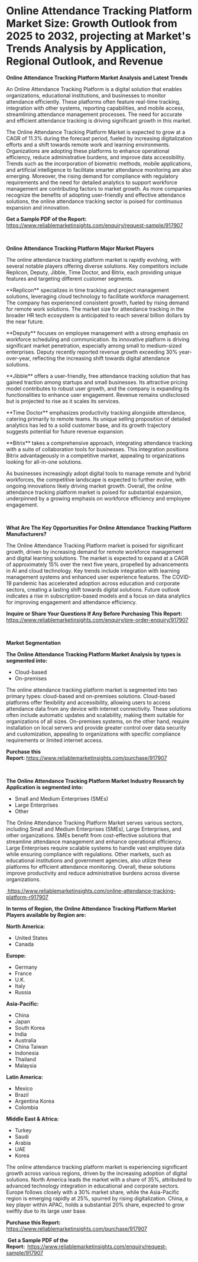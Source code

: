 <p><h1>Online Attendance Tracking Platform Market Size: Growth Outlook from 2025 to 2032, projecting at Market's Trends Analysis by Application, Regional Outlook, and Revenue</h1></p><p><strong>Online Attendance Tracking Platform Market Analysis and Latest Trends</strong></p>
<p><p>An Online Attendance Tracking Platform is a digital solution that enables organizations, educational institutions, and businesses to monitor attendance efficiently. These platforms often feature real-time tracking, integration with other systems, reporting capabilities, and mobile access, streamlining attendance management processes. The need for accurate and efficient attendance tracking is driving significant growth in this market.</p><p>The Online Attendance Tracking Platform Market is expected to grow at a CAGR of 11.3% during the forecast period, fueled by increasing digitalization efforts and a shift towards remote work and learning environments. Organizations are adopting these platforms to enhance operational efficiency, reduce administrative burdens, and improve data accessibility. Trends such as the incorporation of biometric methods, mobile applications, and artificial intelligence to facilitate smarter attendance monitoring are also emerging. Moreover, the rising demand for compliance with regulatory requirements and the need for detailed analytics to support workforce management are contributing factors to market growth. As more companies recognize the benefits of adopting user-friendly and effective attendance solutions, the online attendance tracking sector is poised for continuous expansion and innovation.</p></p>
<p><strong>Get a Sample PDF of the Report:&nbsp;</strong> <a href="https://www.reliablemarketinsights.com/enquiry/request-sample/917907?utm_campaign=2669&utm_medium=2&utm_source=Github&utm_content=ia&utm_term=18042025&utm_id=online-attendance-tracking-platform">https://www.reliablemarketinsights.com/enquiry/request-sample/917907</a></p>
<p>&nbsp;</p>
<p><strong>Online Attendance Tracking Platform Major Market Players</strong></p>
<p><p>The online attendance tracking platform market is rapidly evolving, with several notable players offering diverse solutions. Key competitors include Replicon, Deputy, Jibble, Time Doctor, and Bitrix, each providing unique features and targeting different customer segments.</p><p>**Replicon** specializes in time tracking and project management solutions, leveraging cloud technology to facilitate workforce management. The company has experienced consistent growth, fueled by rising demand for remote work solutions. The market size for attendance tracking in the broader HR tech ecosystem is anticipated to reach several billion dollars by the near future.</p><p>**Deputy** focuses on employee management with a strong emphasis on workforce scheduling and communication. Its innovative platform is driving significant market penetration, especially among small to medium-sized enterprises. Deputy recently reported revenue growth exceeding 30% year-over-year, reflecting the increasing shift towards digital attendance solutions.</p><p>**Jibble** offers a user-friendly, free attendance tracking solution that has gained traction among startups and small businesses. Its attractive pricing model contributes to robust user growth, and the company is expanding its functionalities to enhance user engagement. Revenue remains undisclosed but is projected to rise as it scales its services.</p><p>**Time Doctor** emphasizes productivity tracking alongside attendance, catering primarily to remote teams. Its unique selling proposition of detailed analytics has led to a solid customer base, and its growth trajectory suggests potential for future revenue expansion.</p><p>**Bitrix** takes a comprehensive approach, integrating attendance tracking with a suite of collaboration tools for businesses. This integration positions Bitrix advantageously in a competitive market, appealing to organizations looking for all-in-one solutions.</p><p>As businesses increasingly adopt digital tools to manage remote and hybrid workforces, the competitive landscape is expected to further evolve, with ongoing innovations likely driving market growth. Overall, the online attendance tracking platform market is poised for substantial expansion, underpinned by a growing emphasis on workforce efficiency and employee engagement.</p></p>
<p>&nbsp;</p>
<p><strong>What Are The Key Opportunities For Online Attendance Tracking Platform Manufacturers?</strong></p>
<p><p>The Online Attendance Tracking Platform market is poised for significant growth, driven by increasing demand for remote workforce management and digital learning solutions. The market is expected to expand at a CAGR of approximately 15% over the next five years, propelled by advancements in AI and cloud technology. Key trends include integration with learning management systems and enhanced user experience features. The COVID-19 pandemic has accelerated adoption across education and corporate sectors, creating a lasting shift towards digital solutions. Future outlook indicates a rise in subscription-based models and a focus on data analytics for improving engagement and attendance efficiency.</p></p>
<p><strong>Inquire or Share Your Questions If Any Before Purchasing This Report:</strong> <a href="https://www.reliablemarketinsights.com/enquiry/pre-order-enquiry/917907?utm_campaign=2669&utm_medium=2&utm_source=Github&utm_content=ia&utm_term=18042025&utm_id=online-attendance-tracking-platform">https://www.reliablemarketinsights.com/enquiry/pre-order-enquiry/917907</a></p>
<p>&nbsp;</p>
<p><strong>Market Segmentation</strong></p>
<p><strong>The Online Attendance Tracking Platform Market Analysis by types is segmented into:</strong></p>
<p><ul><li>Cloud-based</li><li>On-premises</li></ul></p>
<p><p>The online attendance tracking platform market is segmented into two primary types: cloud-based and on-premises solutions. Cloud-based platforms offer flexibility and accessibility, allowing users to access attendance data from any device with internet connectivity. These solutions often include automatic updates and scalability, making them suitable for organizations of all sizes. On-premises systems, on the other hand, require installation on local servers and provide greater control over data security and customization, appealing to organizations with specific compliance requirements or limited internet access.</p></p>
<p><strong>Purchase this Report:&nbsp;</strong><a href="https://www.reliablemarketinsights.com/purchase/917907?utm_campaign=2669&utm_medium=2&utm_source=Github&utm_content=ia&utm_term=18042025&utm_id=online-attendance-tracking-platform">https://www.reliablemarketinsights.com/purchase/917907</a></p>
<p>&nbsp;</p>
<p><strong>The Online Attendance Tracking Platform Market Industry Research by Application is segmented into:</strong></p>
<p><ul><li>Small and Medium Enterprises (SMEs)</li><li>Large Enterprises</li><li>Other</li></ul></p>
<p><p>The Online Attendance Tracking Platform Market serves various sectors, including Small and Medium Enterprises (SMEs), Large Enterprises, and other organizations. SMEs benefit from cost-effective solutions that streamline attendance management and enhance operational efficiency. Large Enterprises require scalable systems to handle vast employee data while ensuring compliance with regulations. Other markets, such as educational institutions and government agencies, also utilize these platforms for efficient attendance monitoring. Overall, these solutions improve productivity and reduce administrative burdens across diverse organizations.</p></p>
<p><a href="https://www.reliablemarketinsights.com/online-attendance-tracking-platform-r917907?utm_campaign=2669&utm_medium=2&utm_source=Github&utm_content=ia&utm_term=18042025&utm_id=online-attendance-tracking-platform">&nbsp;https://www.reliablemarketinsights.com/online-attendance-tracking-platform-r917907</a></p>
<p><strong>In terms of Region, the Online Attendance Tracking Platform Market Players available by Region are:</strong></p>
<p>
    <p> <strong> North America: </strong>
        <ul>
            <li>United States</li>
            <li>Canada</li>
        </ul>
        </p> 
    <p> <strong> Europe: </strong>
        <ul>
            <li>Germany</li>
            <li>France</li>
            <li>U.K.</li>
            <li>Italy</li>
            <li>Russia</li>
        </ul>
        </p> 
    <p> <strong> Asia-Pacific: </strong>
        <ul>
            <li>China</li>
            <li>Japan</li>
            <li>South Korea</li>
            <li>India</li>
            <li>Australia</li>
            <li>China Taiwan</li>
            <li>Indonesia</li>
            <li>Thailand</li>
            <li>Malaysia</li>
        </ul>
        </p> 
    <p> <strong> Latin America: </strong>
        <ul>
            <li>Mexico</li>
            <li>Brazil</li>
            <li>Argentina Korea</li>
            <li>Colombia</li>
        </ul>
        </p> 
    <p> <strong> Middle East & Africa: </strong>
        <ul>
            <li>Turkey</li>
            <li>Saudi</li>
            <li>Arabia</li>
            <li>UAE</li>
            <li>Korea</li>
        </ul>
    </p>
    </p>
<p><p>The online attendance tracking platform market is experiencing significant growth across various regions, driven by the increasing adoption of digital solutions. North America leads the market with a share of 35%, attributed to advanced technology integration in educational and corporate sectors. Europe follows closely with a 30% market share, while the Asia-Pacific region is emerging rapidly at 25%, spurred by rising digitalization. China, a key player within APAC, holds a substantial 20% share, expected to grow swiftly due to its large user base.</p></p>
<p><strong>Purchase this Report: </strong><a href="https://www.reliablemarketinsights.com/purchase/917907?utm_campaign=2669&utm_medium=2&utm_source=Github&utm_content=ia&utm_term=18042025&utm_id=online-attendance-tracking-platform">https://www.reliablemarketinsights.com/purchase/917907</a></p>
<p>&nbsp;<strong>Get a Sample PDF of the Report:&nbsp;&nbsp;</strong><a href="https://www.reliablemarketinsights.com/enquiry/request-sample/917907?utm_campaign=2669&utm_medium=2&utm_source=Github&utm_content=ia&utm_term=18042025&utm_id=online-attendance-tracking-platform">https://www.reliablemarketinsights.com/enquiry/request-sample/917907</a></p>
<p><strong></strong></p>
<p><p></p><p></p><p></p></p>